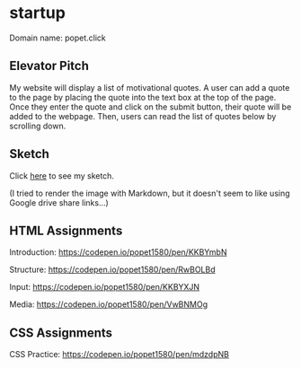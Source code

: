 # **startup**

Domain name: popet.click

## Elevator Pitch

My website will display a list of motivational quotes. A user can add a quote to the page by placing the quote into the text box at the top of the page. Once they enter the quote and click on the submit button, their quote will be added to the webpage. Then, users can read the list of quotes below by scrolling down.

## Sketch

Click [here](https://drive.google.com/file/d/1S7RJLaGR4iJGq7ZXSw5XvqT3jQjznINS/view?usp=sharing 'Startup Sketch') to see my sketch. 

(I tried to render the image with Markdown, but it doesn't seem to like using Google drive share links...)

## HTML Assignments

Introduction: https://codepen.io/popet1580/pen/KKBYmbN

Structure: https://codepen.io/popet1580/pen/RwBOLBd

Input: https://codepen.io/popet1580/pen/KKBYXJN

Media: https://codepen.io/popet1580/pen/VwBNMOg

## CSS Assignments

CSS Practice: https://codepen.io/popet1580/pen/mdzdpNB


